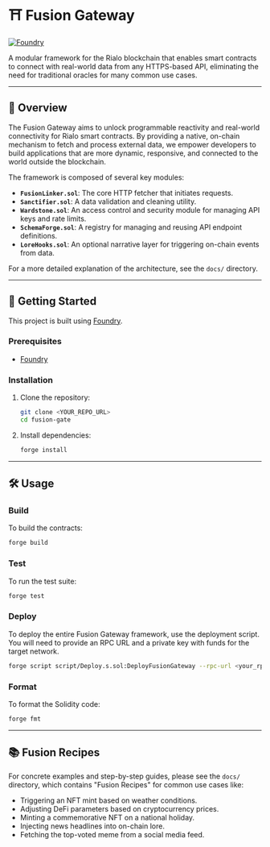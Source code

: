 # ⛩️ Fusion Gateway

[![Foundry](https://img.shields.io/badge/Built%20with-Foundry-FF0000?style=for-the-badge&logo=foundry)](https://github.com/foundry-rs/foundry)

A modular framework for the Rialo blockchain that enables smart contracts to connect with real-world data from any HTTPS-based API, eliminating the need for traditional oracles for many common use cases.

---

## 📖 Overview

The Fusion Gateway aims to unlock programmable reactivity and real-world connectivity for Rialo smart contracts. By providing a native, on-chain mechanism to fetch and process external data, we empower developers to build applications that are more dynamic, responsive, and connected to the world outside the blockchain.

The framework is composed of several key modules:

-   **`FusionLinker.sol`**: The core HTTP fetcher that initiates requests.
-   **`Sanctifier.sol`**: A data validation and cleaning utility.
-   **`Wardstone.sol`**: An access control and security module for managing API keys and rate limits.
-   **`SchemaForge.sol`**: A registry for managing and reusing API endpoint definitions.
-   **`LoreHooks.sol`**: An optional narrative layer for triggering on-chain events from data.

For a more detailed explanation of the architecture, see the `docs/` directory.

---

## 🚀 Getting Started

This project is built using [Foundry](https://github.com/foundry-rs/foundry).

### Prerequisites

-   [Foundry](https://book.getfoundry.sh/getting-started/installation)

### Installation

1.  Clone the repository:
    ```bash
    git clone <YOUR_REPO_URL>
    cd fusion-gate
    ```

2.  Install dependencies:
    ```bash
    forge install
    ```

---

## 🛠️ Usage

### Build

To build the contracts:

```bash
forge build
```

### Test

To run the test suite:

```bash
forge test
```

### Deploy

To deploy the entire Fusion Gateway framework, use the deployment script. You will need to provide an RPC URL and a private key with funds for the target network.

```bash
forge script script/Deploy.s.sol:DeployFusionGateway --rpc-url <your_rpc_url> --private-key <your_private_key> --broadcast
```

### Format

To format the Solidity code:

```bash
forge fmt
```

---

## 📚 Fusion Recipes

For concrete examples and step-by-step guides, please see the `docs/` directory, which contains "Fusion Recipes" for common use cases like:

-   Triggering an NFT mint based on weather conditions.
-   Adjusting DeFi parameters based on cryptocurrency prices.
-   Minting a commemorative NFT on a national holiday.
-   Injecting news headlines into on-chain lore.
-   Fetching the top-voted meme from a social media feed.
